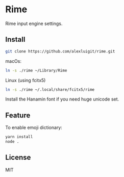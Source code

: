 # Rime
Rime input engine settings.
## Install

```sh
git clone https://github.com/alexluigit/rime.git
```

macOs:
```sh
ln -s ./rime ~/Library/Rime
```

Linux (using fcitx5)
```sh
ln -s ./rime ~/.local/share/fcitx5/rime
```

Install the Hanamin font if you need huge unicode set.

## Feature
To enable emoji dictionary:

```sh
yarn install
node .
```

## License
MIT
